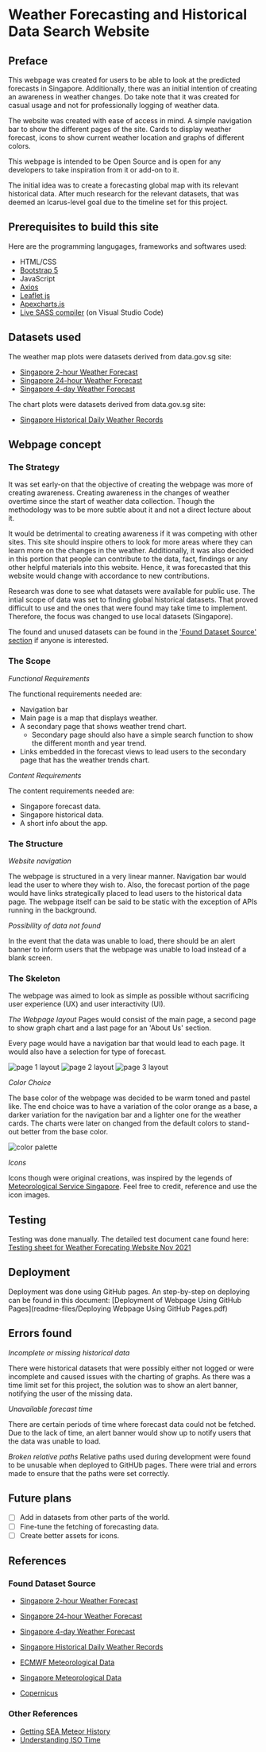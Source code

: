 # Weather Forecasting and Historical Data Search Website

## Preface
This webpage was created for users to be able to look at the predicted forecasts in Singapore. Additionally, there was an initial intention of creating an awareness in weather changes. Do take note that it was created for casual usage and not for professionally logging of weather data. 

The website was created with ease of access in mind. A simple navigation bar to show the different pages of the site. Cards to display weather forecast, icons to show current weather location and graphs of different colors.

This webpage is intended to be Open Source and is open for any developers to take inspiration from it or add-on to it. 

The initial idea was to create a forecasting global map with its relevant historical data. After much research for the relevant datasets, that was deemed an Icarus-level goal due to the timeline set for this project. 

## Prerequisites to build this site
Here are the programming langugages, frameworks and softwares used:
- HTML/CSS
- [Bootstrap 5](https://getbootstrap.com/docs/5.0/getting-started/introduction/)
- JavaScript
- [Axios](https://github.com/axios/axios)
- [Leaflet js](https://leafletjs.com/)
- [Apexcharts.js](https://apexcharts.com/)
- [Live SASS compiler](https://marketplace.visualstudio.com/items?itemName=ritwickdey.live-sass) (on Visual Studio Code)

## Datasets used
The weather map plots were datasets derived from data.gov.sg site:
- [Singapore 2-hour Weather Forecast](https://data.gov.sg/dataset/weather-forecast?resource_id=571ef5fb-ed31-48b2-85c9-61677de42ca9)
- [Singapore 24-hour Weather Forecast](https://data.gov.sg/dataset/weather-forecast?resource_id=9a8bd97e-0e38-46b7-bc39-9a2cb4a53a62)
- [Singapore 4-day Weather Forecast](https://data.gov.sg/dataset/weather-forecast?resource_id=4df6d890-f23e-47f0-add1-fd6d580447d1)

The chart plots were datasets derived from data.gov.sg site:
- [Singapore Historical Daily Weather Records](https://data.gov.sg/dataset/historical-daily-weather) 

## Webpage concept
### The Strategy
It was set early-on that the objective of creating the webpage was more of creating awareness. Creating awareness in the changes of weather overtime since the start of weather data collection. Though the methodology was to be more subtle about it and not a direct lecture about it.

It would be detrimental to creating awareness if it was competing with other sites. This site should inspire others to look for more areas where they can learn more on the changes in the weather. Additionally, it was also decided in this portion that people can contribute to the data, fact, findings or any other helpful materials into this website. Hence, it was forecasted that this website would change with accordance to new contributions. 

Research was done to see what datasets were available for public use. The intial scope of data was set to finding global historical datasets. That proved difficult to use and the ones that were found may take time to implement. Therefore, the focus was changed to use local datasets (Singapore).

The found and unused datasets can be found in the ['Found Dataset Source' section](#found-dataset-source) if anyone is interested. 

### The Scope
*Functional Requirements*

The functional requirements needed are:
- Navigation bar 
- Main page is a map that displays weather.
- A secondary page that shows weather trend chart.
    - Secondary page should also have a simple search function
        to show the different month and year trend.
- Links embedded in the forecast views to lead users to 
    the secondary page that has the weather trends chart.

*Content Requirements*

The content requirements needed are:
- Singapore forecast data.
- Singapore historical data.
- A short info about the app.

### The Structure
*Website navigation*

The webpage is structured in a very linear manner. Navigation bar would lead the user to where they wish to. Also, the forecast portion of the page would have links strategically placed to lead users to the historical data page. The webpage itself can be said to be static with the exception of APIs running in the background. 

*Possibility of data not found*

In the event that the data was unable to load, there should be an alert banner to inform users that the webpage was unable to load instead of a blank screen.

### The Skeleton
The webpage was aimed to look as simple as possible without sacrificing user experience (UX) and user interactivity (UI).

*The Webpage layout*
Pages would consist of the main page, a second page to show graph chart and a last page for an 'About Us' section. 

Every page would have a navigation bar that would lead to each page. It would also have a selection for type of forecast.

![page 1 layout](readme-images/page1.JPG)
![page 2 layout](readme-images/page2.JPG)
![page 3 layout](readme-images/page3.JPG)

*Color Choice*

The base color of the webpage was decided to be warm toned and pastel like. The end choice was to have a variation of the color orange as a base, a darker variation for the navigation bar and a lighter one for the weather cards. The charts were later on changed from the default colors to stand-out better from the base color.

![color palette](readme-images/color_palette.jpg)

*Icons*

Icons though were original creations, was inspired by the legends of [Meteorological Service Singapore](http://www.weather.gov.sg/weather-forecast-24hrforecast/). Feel free to credit, reference and use the icon images.


## Testing 
Testing was done manually. The detailed test document cane found here:
[Testing sheet for Weather Forecating Website Nov 2021](readme-files/Nov2021_project1_tests.pdf)

## Deployment
Deployment was done using GitHub pages. An step-by-step on deploying can be found in this document:
[Deployment of Webpage Using GitHub Pages](readme-files/Deploying Webpage Using GitHub Pages.pdf)

## Errors found
*Incomplete or missing historical data*

There were historical datasets that were possibly either not logged or were incomplete and caused 
issues with the charting of graphs. As there was a time limit set for this project, the solution was to 
show an alert banner, notifying the user of the missing data.

*Unavailable forecast time*

There are certain periods of time where forecast data could not be fetched. Due to the lack of time, an alert 
banner would show up to notify users that the data was unable to load.

*Broken relative paths*
Relative paths used during development were found to be unusable when deployed to GitHUb pages. There were trial and errors made to ensure that the paths were set correctly.

## Future plans
- [ ] Add in datasets from other parts of the world.
- [ ] Fine-tune the fetching of forecasting data.
- [ ] Create better assets for icons.

## References

### Found Dataset Source
- [Singapore 2-hour Weather Forecast](https://data.gov.sg/dataset/weather-forecast?resource_id=571ef5fb-ed31-48b2-85c9-61677de42ca9)
- [Singapore 24-hour Weather Forecast](https://data.gov.sg/dataset/weather-forecast?resource_id=9a8bd97e-0e38-46b7-bc39-9a2cb4a53a62)
- [Singapore 4-day Weather Forecast](https://data.gov.sg/dataset/weather-forecast?resource_id=4df6d890-f23e-47f0-add1-fd6d580447d1)
- [Singapore Historical Daily Weather Records](https://data.gov.sg/dataset/historical-daily-weather)
- [ECMWF Meteorological Data](https://apps.ecmwf.int/datasets/)
- [Singapore Meteorological Data]()

- [Copernicus](https://cds.climate.copernicus.eu/api-how-to)

### Other References
- [Getting SEA Meteor History](https://www.researchgate.net/post/Where-can-I-get-a-meteorological-data-for-Southeast-Asia-countries-like-Malaysia-Thailand-or-Indonesia-consist-of-humidity-pressure-temp-etc)
- [Understanding ISO Time](https://www.progress.com/blogs/understanding-iso-8601-date-and-time-format)

